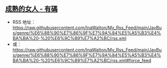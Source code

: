 ## [成熟的女人 - 有碼](https://www.javbus.com/genre/13)
 - RSS 地址：https://raw.githubusercontent.com/InaWalton/My_Rss_Feed/main/JavBus/genre/%E6%88%90%E7%86%9F%E7%9A%84%E5%A5%B3%E4%BA%BA%20-%20%E6%9C%89%E7%A2%BC/rss.xml
 - 或：https://raw.githubusercontent.com/InaWalton/My_Rss_Feed/main/JavBus/genre/%E6%88%90%E7%86%9F%E7%9A%84%E5%A5%B3%E4%BA%BA%20-%20%E6%9C%89%E7%A2%BC/rss.xml#force_feed